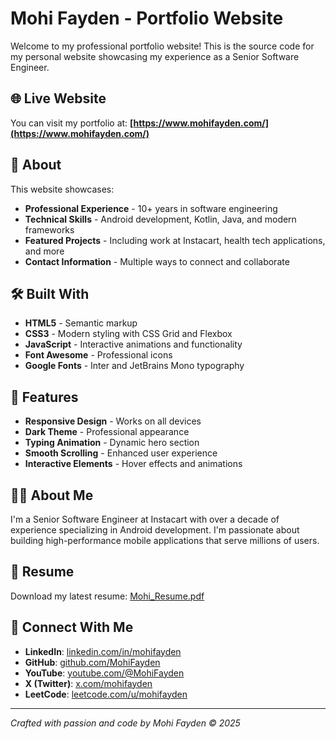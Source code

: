 # Mohi Fayden - Portfolio Website

Welcome to my professional portfolio website! This is the source code for my personal website showcasing my experience as a Senior Software Engineer.

## 🌐 Live Website
You can visit my portfolio at: **[https://www.mohifayden.com/](https://www.mohifayden.com/)**

## 🚀 About
This website showcases:
- **Professional Experience** - 10+ years in software engineering
- **Technical Skills** - Android development, Kotlin, Java, and modern frameworks
- **Featured Projects** - Including work at Instacart, health tech applications, and more
- **Contact Information** - Multiple ways to connect and collaborate

## 🛠 Built With
- **HTML5** - Semantic markup
- **CSS3** - Modern styling with CSS Grid and Flexbox
- **JavaScript** - Interactive animations and functionality
- **Font Awesome** - Professional icons
- **Google Fonts** - Inter and JetBrains Mono typography

## 📱 Features
- **Responsive Design** - Works on all devices
- **Dark Theme** - Professional appearance
- **Typing Animation** - Dynamic hero section
- **Smooth Scrolling** - Enhanced user experience
- **Interactive Elements** - Hover effects and animations

## 👨‍💻 About Me
I'm a Senior Software Engineer at Instacart with over a decade of experience specializing in Android development. I'm passionate about building high-performance mobile applications that serve millions of users.

## 📄 Resume
Download my latest resume: [Mohi_Resume.pdf](./assets/docs/Mohi_Resume.pdf)

## 🤝 Connect With Me
- **LinkedIn**: [linkedin.com/in/mohifayden](https://www.linkedin.com/in/mohifayden/)
- **GitHub**: [github.com/MohiFayden](https://github.com/MohiFayden)
- **YouTube**: [youtube.com/@MohiFayden](https://www.youtube.com/@MohiFayden)
- **X (Twitter)**: [x.com/mohifayden](https://x.com/mohifayden)
- **LeetCode**: [leetcode.com/u/mohifayden](https://leetcode.com/u/mohifayden/)

---

*Crafted with passion and code by Mohi Fayden © 2025* 